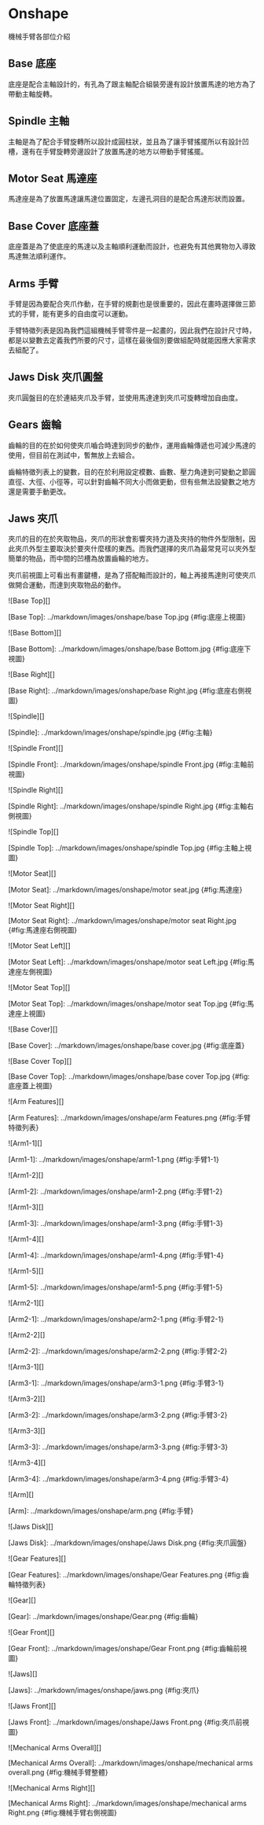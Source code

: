 Onshape
===

機械手臂各部位介紹

Base 底座
---

底座是配合主軸設計的，有孔為了跟主軸配合組裝旁邊有設計放置馬達的地方為了帶動主軸旋轉。
    


Spindle 主軸
---

主軸是為了配合手臂旋轉所以設計成圓柱狀，並且為了讓手臂搖擺所以有設計凹槽，還有在手臂旋轉旁邊設計了放置馬達的地方以帶動手臂搖擺。
    


Motor Seat 馬達座
---

馬達座是為了放置馬達讓馬達位置固定，左邊孔洞目的是配合馬達形狀而設置。
    


Base Cover 底座蓋
---

底座蓋是為了使底座的馬達以及主軸順利運動而設計，也避免有其他異物勿入導致馬達無法順利運作。
    


Arms 手臂
---

手臂是因為要配合夾爪作動，在手臂的規劃也是很重要的，因此在畫時選擇做三節式的手臂，能有更多的自由度可以運動。

手臂特徵列表是因為我們這組機械手臂零件是一起畫的，因此我們在設計尺寸時，都是以變數去定義我們所要的尺寸，這樣在最後個別要做組配時就能因應大家需求去組配了。      
    


Jaws Disk 夾爪圓盤
---

夾爪圓盤目的在於連結夾爪及手臂，並使用馬達達到夾爪可旋轉增加自由度。




Gears 齒輪
---

齒輪的目的在於如何使夾爪嚙合時達到同步的動作，運用齒輪傳遞也可減少馬達的使用，但目前在測試中，暫無放上去組合。

齒輪特徵列表上的變數，目的在於利用設定模數、齒數、壓力角達到可變動之節圓直徑、大徑、小徑等，可以針對齒輪不同大小而做更動，但有些無法設變數之地方還是需要手動更改。


    
Jaws 夾爪
---

夾爪的目的在於夾取物品，夾爪的形狀會影響夾持力道及夾持的物件外型限制，因此夾爪外型主要取決於要夾什麼樣的東西。而我們選擇的夾爪為最常見可以夾外型簡單的物品，而中間的凹槽為放置齒輪的地方。

夾爪前視圖上可看出有畫鍵槽，是為了搭配軸而設計的，軸上再接馬達則可使夾爪做開合運動，而達到夾取物品的動作。




    


![Base Top][]

[Base Top]: ../markdown/images/onshape/base Top.jpg {#fig:底座上視圖}

![Base Bottom][]

[Base Bottom]: ../markdown/images/onshape/base Bottom.jpg {#fig:底座下視圖}

![Base Right][]

[Base Right]: ../markdown/images/onshape/base Right.jpg {#fig:底座右側視圖}

![Spindle][]

[Spindle]: ../markdown/images/onshape/spindle.jpg {#fig:主軸}

![Spindle Front][]

[Spindle Front]: ../markdown/images/onshape/spindle Front.jpg {#fig:主軸前視圖}

![Spindle Right][]

[Spindle Right]: ../markdown/images/onshape/spindle Right.jpg {#fig:主軸右側視圖}

![Spindle Top][]

[Spindle Top]: ../markdown/images/onshape/spindle Top.jpg {#fig:主軸上視圖}

![Motor Seat][]

[Motor Seat]: ../markdown/images/onshape/motor seat.jpg {#fig:馬達座}

![Motor Seat Right][]

[Motor Seat Right]: ../markdown/images/onshape/motor seat Right.jpg {#fig:馬達座右側視圖}

![Motor Seat Left][]

[Motor Seat Left]: ../markdown/images/onshape/motor seat Left.jpg {#fig:馬達座左側視圖}

![Motor Seat Top][]

[Motor Seat Top]: ../markdown/images/onshape/motor seat Top.jpg {#fig:馬達座上視圖}

![Base Cover][]

[Base Cover]: ../markdown/images/onshape/base cover.jpg {#fig:底座蓋}

![Base Cover Top][]

[Base Cover Top]: ../markdown/images/onshape/base cover Top.jpg {#fig:底座蓋上視圖}

![Arm Features][]

[Arm Features]: ../markdown/images/onshape/arm Features.png {#fig:手臂特徵列表}

![Arm1-1][]

[Arm1-1]: ../markdown/images/onshape/arm1-1.png {#fig:手臂1-1}

![Arm1-2][]

[Arm1-2]: ../markdown/images/onshape/arm1-2.png {#fig:手臂1-2}

![Arm1-3][]

[Arm1-3]: ../markdown/images/onshape/arm1-3.png {#fig:手臂1-3}

![Arm1-4][]

[Arm1-4]: ../markdown/images/onshape/arm1-4.png {#fig:手臂1-4}

![Arm1-5][]

[Arm1-5]: ../markdown/images/onshape/arm1-5.png {#fig:手臂1-5}

![Arm2-1][]

[Arm2-1]: ../markdown/images/onshape/arm2-1.png {#fig:手臂2-1}

![Arm2-2][]

[Arm2-2]: ../markdown/images/onshape/arm2-2.png {#fig:手臂2-2}

![Arm3-1][]

[Arm3-1]: ../markdown/images/onshape/arm3-1.png {#fig:手臂3-1}

![Arm3-2][]

[Arm3-2]: ../markdown/images/onshape/arm3-2.png {#fig:手臂3-2}

![Arm3-3][]

[Arm3-3]: ../markdown/images/onshape/arm3-3.png {#fig:手臂3-3}

![Arm3-4][]

[Arm3-4]: ../markdown/images/onshape/arm3-4.png {#fig:手臂3-4}

![Arm][]

[Arm]: ../markdown/images/onshape/arm.png {#fig:手臂}

![Jaws Disk][]

[Jaws Disk]: ../markdown/images/onshape/Jaws Disk.png {#fig:夾爪圓盤}

![Gear Features][]

[Gear Features]: ../markdown/images/onshape/Gear Features.png {#fig:齒輪特徵列表}

![Gear][]

[Gear]: ../markdown/images/onshape/Gear.png {#fig:齒輪}

![Gear Front][]

[Gear Front]: ../markdown/images/onshape/Gear Front.png {#fig:齒輪前視圖}

![Jaws][]

[Jaws]: ../markdown/images/onshape/jaws.png {#fig:夾爪}

![Jaws Front][]

[Jaws Front]: ../markdown/images/onshape/Jaws Front.png {#fig:夾爪前視圖}

![Mechanical Arms Overall][]

[Mechanical Arms Overall]: ../markdown/images/onshape/mechanical arms overall.png {#fig:機械手臂整體}

![Mechanical Arms Right][]

[Mechanical Arms Right]: ../markdown/images/onshape/mechanical arms Right.png {#fig:機械手臂右側視圖}

